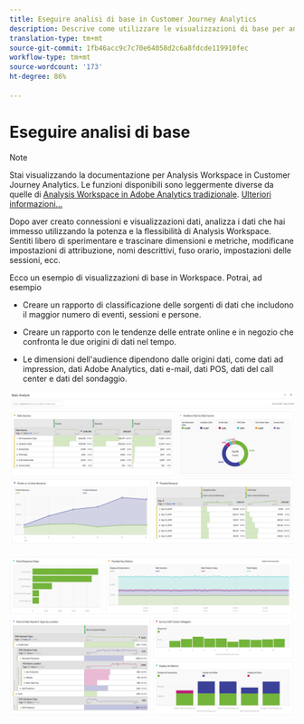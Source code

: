 ```yaml
---
title: Eseguire analisi di base in Customer Journey Analytics
description: Descrive come utilizzare le visualizzazioni di base per analizzare i dati in Customer Journey Analytics
translation-type: tm+mt
source-git-commit: 1fb46acc9c7c70e64058d2c6a8fdcde119910fec
workflow-type: tm+mt
source-wordcount: '173'
ht-degree: 86%

---
```



# Eseguire analisi di base

>[!NOTE]
>
>Stai visualizzando la documentazione per Analysis Workspace in Customer Journey Analytics. Le funzioni disponibili sono leggermente diverse da quelle di [Analysis Workspace in Adobe Analytics tradizionale](https://docs.adobe.com/content/help/it-IT/analytics/analyze/analysis-workspace/home.html). [Ulteriori informazioni...](/help/getting-started/cja-aa.md)

Dopo aver creato connessioni e visualizzazioni dati, analizza i dati che hai immesso utilizzando la potenza e la flessibilità di Analysis Workspace. Sentiti libero di sperimentare e trascinare dimensioni e metriche, modificane impostazioni di attribuzione, nomi descrittivi, fuso orario, impostazioni delle sessioni, ecc.

Ecco un esempio di visualizzazioni di base in Workspace. Potrai, ad esempio

* Creare un rapporto di classificazione delle sorgenti di dati che includono il maggior numero di eventi, sessioni e persone.

* Creare un rapporto con le tendenze delle entrate online e in negozio che confronta le due origini di dati nel tempo.

* Le dimensioni dell&#39;audience dipendono dalle origini dati, come dati ad impression, dati  Adobe Analytics, dati e-mail, dati POS, dati del call center e dati del sondaggio.

![](assets/cja-basic-analysis.png)

![](assets/cja-basic-analysis2.png)

